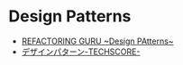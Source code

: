 # Design Patterns

- [REFACTORING GURU ~Design PAtterns~](https://refactoring.guru/design-patterns)
- [デザインパターン-TECHSCORE-](https://www.techscore.com/tech/DesignPattern/)
